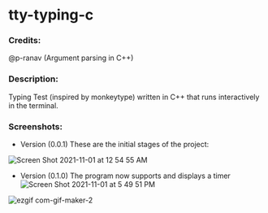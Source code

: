 # tty-typing-c

### Credits: 
@p-ranav (Argument parsing in C++)

### Description:
Typing Test (inspired by monkeytype) written in C++ that runs interactively in the terminal.

### Screenshots: 
- Version (0.0.1)
These are the initial stages of the project:

![Screen Shot 2021-11-01 at 12 54 55 AM](https://user-images.githubusercontent.com/78666414/139639660-c9bd9b6f-135c-4645-afb2-87fa564bd03c.png)

- Version (0.1.0)
The program now supports and displays a timer
![Screen Shot 2021-11-01 at 5 49 51 PM](https://user-images.githubusercontent.com/78666414/139769990-3448821e-a592-4e49-b44c-2466b77a10af.png)

![ezgif com-gif-maker-2](https://user-images.githubusercontent.com/78666414/139770542-1f65841d-d1ee-48e4-9975-ca64866b966a.gif)
